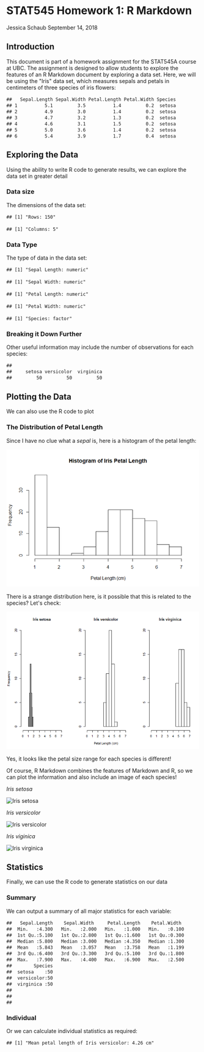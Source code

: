 STAT545 Homework 1: R Markdown
================
Jessica Schaub
September 14, 2018

Introduction
------------

This document is part of a homework assignment for the STAT545A course at UBC. The assignment is designed to allow students to explore the features of an R Markdown document by exploring a data set. Here, we will be using the "Iris" data set, which measures sepals and petals in centimeters of three species of iris flowers:

    ##   Sepal.Length Sepal.Width Petal.Length Petal.Width Species
    ## 1          5.1         3.5          1.4         0.2  setosa
    ## 2          4.9         3.0          1.4         0.2  setosa
    ## 3          4.7         3.2          1.3         0.2  setosa
    ## 4          4.6         3.1          1.5         0.2  setosa
    ## 5          5.0         3.6          1.4         0.2  setosa
    ## 6          5.4         3.9          1.7         0.4  setosa

Exploring the Data
------------------

Using the ability to write R code to generate results, we can explore the data set in greater detail

### Data size

The dimensions of the data set:

    ## [1] "Rows: 150"

    ## [1] "Columns: 5"

### Data Type

The type of data in the data set:

    ## [1] "Sepal Length: numeric"

    ## [1] "Sepal Width: numeric"

    ## [1] "Petal Length: numeric"

    ## [1] "Petal Width: numeric"

    ## [1] "Species: factor"

### Breaking it Down Further

Other useful information may include the number of observations for each species:

    ## 
    ##     setosa versicolor  virginica 
    ##         50         50         50

Plotting the Data
-----------------

We can also use the R code to plot

### The Distribution of Petal Length

Since I have no clue what a *sepal* is, here is a histogram of the petal length:

![](hw01_schaub_files/figure-markdown_github/unnamed-chunk-4-1.png)

There is a strange distribution here, is it possible that this is related to the species? Let's check:

![](hw01_schaub_files/figure-markdown_github/unnamed-chunk-5-1.png)

Yes, it looks like the petal size range for each species is different!

Of course, R Markdown combines the features of Markdown and R, so we can plot the information and also include an image of each species!

*Iris setosa*

![*Iris setosa*](https://github.com/STAT545-UBC-students/hw01-j-schaub/blob/master/setosa.JPG)

*Iris versicolor*

![*Iris versicolor*](https://github.com/STAT545-UBC-students/hw01-j-schaub/blob/master/versicolor.jpg)

*Iris viginica*

![*Iris virginica*](https://github.com/STAT545-UBC-students/hw01-j-schaub/blob/master/virginica.jpeg)

Statistics
----------

Finally, we can use the R code to generate statistics on our data

### Summary

We can output a summary of all major statistics for each variable:

    ##   Sepal.Length    Sepal.Width     Petal.Length    Petal.Width   
    ##  Min.   :4.300   Min.   :2.000   Min.   :1.000   Min.   :0.100  
    ##  1st Qu.:5.100   1st Qu.:2.800   1st Qu.:1.600   1st Qu.:0.300  
    ##  Median :5.800   Median :3.000   Median :4.350   Median :1.300  
    ##  Mean   :5.843   Mean   :3.057   Mean   :3.758   Mean   :1.199  
    ##  3rd Qu.:6.400   3rd Qu.:3.300   3rd Qu.:5.100   3rd Qu.:1.800  
    ##  Max.   :7.900   Max.   :4.400   Max.   :6.900   Max.   :2.500  
    ##        Species  
    ##  setosa    :50  
    ##  versicolor:50  
    ##  virginica :50  
    ##                 
    ##                 
    ## 

### Individual

Or we can calculate individual statistics as required:

    ## [1] "Mean petal length of Iris versicolor: 4.26 cm"
